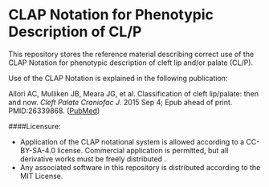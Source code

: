 # CLAP Notation for Phenotypic Description of CL/P

This repository stores the reference material describing correct use of the CLAP Notation for phenotypic description of cleft lip and/or palate (CL/P).

Use of the CLAP Notation is explained in the following publication:

Allori AC, Mulliken JB, Meara JG, et al. Classification of cleft lip/palate: then and now.  *Cleft Palate Craniofac J*. 2015 Sep 4; Epub ahead of print. PMID:26339868.
([PubMed](https://www.ncbi.nlm.nih.gov/pubmed/26339868))


####Licensure:
  - Application of the CLAP notational system is allowed according to a CC-BY-SA-4.0 license. Commercial application is permitted, but all derivative works must be freely distributed .
  - Any associated software in this repository is distributed according to the MIT License.

